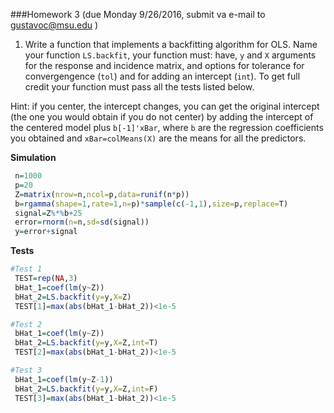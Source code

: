 ###Homework 3
(due Monday 9/26/2016, submit va e-mail to gustavoc@msu.edu )

1. Write a function that implements a backfitting algorithm for OLS. Name your function `LS.backfit`, your function must: have, `y` and `X`
arguments for the response and incidence matrix, and options for tolerance for convergengence (`tol`) and for adding an intercept (`int`). To get full credit your function must pass all the tests listed below.


Hint: if you center, the intercept changes, you can get the original intercept (the one you would obtain if you do not center) by adding the 
intercept of the centered model plus `b[-1]'xBar`, where `b` are the regression coefficients you obtained and `xBar=colMeans(X)` are the means for
all the predictors.

**Simulation**

```R
 n=1000
 p=20
 Z=matrix(nrow=n,ncol=p,data=runif(n*p))
 b=rgamma(shape=1,rate=1,n=p)*sample(c(-1,1),size=p,replace=T)
 signal=Z%*%b+25
 error=rnorm(n=n,sd=sd(signal))
 y=error+signal
```

**Tests**
```R
#Test 1
 TEST=rep(NA,3)
 bHat_1=coef(lm(y~Z))
 bHat_2=LS.backfit(y=y,X=Z)
 TEST[1]=max(abs(bHat_1-bHat_2))<1e-5

#Test 2
 bHat_1=coef(lm(y~Z))
 bHat_2=LS.backfit(y=y,X=Z,int=T)
 TEST[2]=max(abs(bHat_1-bHat_2))<1e-5  

#Test 3
 bHat_1=coef(lm(y~Z-1))
 bHat_2=LS.backfit(y=y,X=Z,int=F)
 TEST[3]=max(abs(bHat_1-bHat_2))<1e-5  

```
